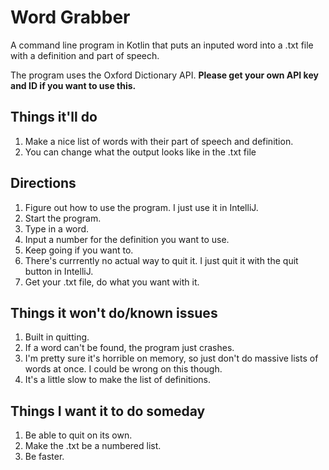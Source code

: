 # Word Grabber
A command line program in Kotlin that puts an inputed word into a .txt file with a definition and part of speech.

The program uses the Oxford Dictionary API. **Please get your own API key and ID if you want to use this.**

## Things it'll do
1. Make a nice list of words with their part of speech and definition.
2. You can change what the output looks like in the .txt file

## Directions
1. Figure out how to use the program. I just use it in IntelliJ.
2. Start the program.
3. Type in a word.
4. Input a number for the definition you want to use.
5. Keep going if you want to.
6. There's currrently no actual way to quit it. I just quit it with the quit button in IntelliJ.
7. Get your .txt file, do what you want with it.

## Things it won't do/known issues
1. Built in quitting.
2. If a word can't be found, the program just crashes.
3. I'm pretty sure it's horrible on memory, so just don't do massive lists of words at once. I could be wrong on this though.
4. It's a little slow to make the list of definitions.

## Things I want it to do someday
1. Be able to quit on its own.
2. Make the .txt be a numbered list.
3. Be faster.

